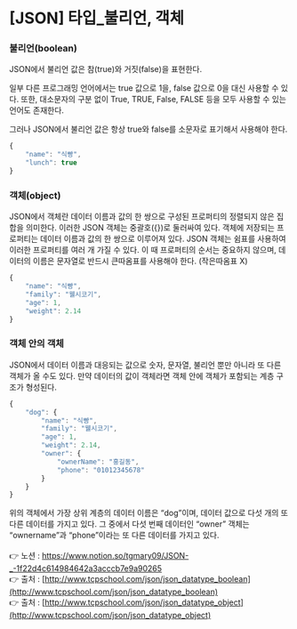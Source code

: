 # [****JSON] 타입_불리언, 객체****

### **불리언(boolean)**

JSON에서 불리언 값은 참(true)와 거짓(false)을 표현한다.

일부 다른 프로그래밍 언어에서는 true 값으로 1을, false 값으로 0을 대신 사용할 수 있다.
또한, 대소문자의 구분 없이 True, TRUE, False, FALSE 등을 모두 사용할 수 있는 언어도 존재한다.

그러나 JSON에서 불리언 값은 항상 true와 false를 소문자로 표기해서 사용해야 한다.

```jsx
{
	"name": "식빵",
	"lunch": true
}
```

### 객체(object)

JSON에서 객체란 데이터 이름과 값의 한 쌍으로 구성된 프로퍼티의 정렬되지 않은 집합을 의미한다. 이러한 JSON 객체는 중괄호({})로 둘러싸여 있다.
객체에 저장되는 프로퍼티는 데이터 이름과 값의 한 쌍으로 이루어져 있다. 
JSON 객체는 쉼표를 사용하여 이러한 프로퍼티를 여러 개 가질 수 있다. 
이 때 프로퍼티의 순서는 중요하지 않으며, 데이터의 이름은 문자열로 반드시 큰따옴표를 사용해야 한다. (작은따옴표 X)

```jsx
{
    "name": "식빵",
    "family": "웰시코기",
    "age": 1,
    "weight": 2.14
}
```

### 객체 안의 객체

JSON에서 데이터 이름과 대응되는 값으로 숫자, 문자열, 불리언 뿐만 아니라 또 다른 객체가 올 수도 있다. 만약 데이터의 값이 객체라면 객체 안에 객체가 포함되는 계층 구조가 형성된다.

```jsx
{
    "dog": {
        "name": "식빵",
        "family": "웰시코기",
        "age": 1,
        "weight": 2.14,
        "owner": {
            "ownerName": "홍길동",
            "phone": "01012345678"
        }
    }
}
```

위의 객체에서 가장 상위 계층의 데이터 이름은 “dog”이며, 데이터 값으로 다섯 개의 또 다른 데이터를 가지고 있다. 그 중에서 다섯 번째 데이터인 “owner” 객체는 “ownername”과 “phone”이라는 또 
다른 데이터를 가지고 있다.
<br><br>
👉 노션 : https://www.notion.so/tgmary09/JSON-_-1f22d4c614984642a3acccb7e9a90265
<br>
👉 출처 : [http://www.tcpschool.com/json/json_datatype_boolean](http://www.tcpschool.com/json/json_datatype_boolean)
<br>
👉 출처 : [http://www.tcpschool.com/json/json_datatype_object](http://www.tcpschool.com/json/json_datatype_object)
